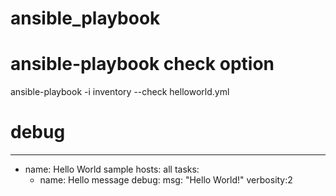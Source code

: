 # ansible_playbook

# ansible-playbook check option
ansible-playbook -i inventory --check helloworld.yml

# debug
---
- name: Hello World sample
  hosts: all
  tasks:
  - name: Hello message
    debug:
      msg: "Hello World!"
      verbosity:2

      